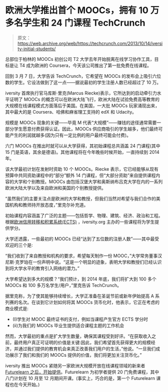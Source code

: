 # 欧洲大学推出首个 MOOCs，拥有 10 万多名学生和 24 门课程 TechCrunch

> 原文：<https://web.archive.org/web/https://techcrunch.com/2013/10/14/iversity-initial-students/>

总部位于柏林的 MOOCs 初创公司 T2 大学去年开始脱离在线学习协作工具，目标是让 T4 成为欧洲的 Coursera，今天该公司推出了第一批免费在线课程。

回到 3 月 7 日，大学告诉 TechCrunch，它希望在 MOOCs 的发布会上吸引六位数的学生。它设法做到了这一点——据说最初的学生注册人数已经超过了 10 万。

iversity 首席执行官马库斯·里克(Marcus Riecke)表示，它所达到的启动牵引力水平证明了 MOOCs 的概念可以在欧洲大陆飞行，欧洲大陆在试验免费高等教育的大规模在线课程模式方面落后于美国。在美国，一大批 MOOCs 玩家涌现出来，其中最大的是 Coursera、哈佛和麻省理工支持的 edX 和 Udacity。

规模是 MOOCs 现象的关键——毕竟 M 代表“大规模”——赚钱的途径通常需要一部分学生愿意付费获得认证。因此，MOOCs 供应商吸引的学生越多，他们最终可能产生的利润就越多(因为只有一定比例的用户最终可能会付费)。

六门 MOOCs 在推出时就可以从大学获得，其初始课程总共涵盖 24 门课程(其中 15 门是英语，其余是德语)。其他课程将在今年晚些时候开始，一直持续到 2014 年。

该大学最初计划在发射时资助 10 个 MOOCs。Riecke 表示，它已经能够从现有预算中共同资助课程中的“部分”额外 14 门课程，但“大部分资助”来自提供课程内容的大学和个别教授。MOOCs 由包括汉堡大学和奥斯纳布吕克大学在内的一系列欧洲大陆大学以及来自欧洲和美国的个别教授提供。

“虽然我们的主要关注点是欧洲的大学和教授，但我们当然对希望与我们合作的美国机构和教师持开放态度，”里克尔补充道。

初始课程内容涵盖了广泛的主题——包括哲学、物理、建筑、经济、政治和工程。根据[欧洲信用转移和积累系统(ECTS)](https://web.archive.org/web/20221225011518/http://en.wikipedia.org/wiki/European_Credit_Transfer_and_Accumulation_System) ，iversity.org 主办的一些课程将为学生提供学分。

大学还透露，一些最初的 MOOCs 已经“达到了五位数的注册人数”——其中最受欢迎的三个是:

“我们收到了来自教授和机构的要求，希望每天制作一份 MOOC，”大学常务董事汉尼斯·克罗珀在一份声明中说。“这是一个明显的迹象，表明大学和教授们已经认识到将大学水平的教育引入网络的潜力。”

大学希望达到多大的规模？“我们预计，到 2014 年底，我们将扩大到 100 多个 MOOCs 和 100 多万名学生/用户，”里克告诉 TechCrunch。

据里克称，为了使其能够持续增长，大学正准备在圣诞节前或新年伊始提高 A 系列赛的名次。在谈到它计划如何将其 MOOCs 货币化时，他表示，它正在考虑的商业模式是:

*   (I)学生对 MOOC 最终证书的支付，例如当课程产生官方 ECTS 学分时
*   (ii)为我们的 MOOCs 毕业生提供适合课程主题的工作机会

然而，大学最初的重点是扩大学生数量，确保其课程受到好评。“在获取收入之前，最终用户真正可证明的价值是关键:因此，我们希望首先获得更大的规模经济，并通过我们提供的教育机会来真正改善我们用户的生活，”他说。“一旦我们成功展示了我们和我们的 MOOCs 提供的价值，我们将更加关注货币化。”

iversity 推出 MOOCs 紧随另一家欧洲大规模开放在线课程领域的新来者 [Futurelearn 之后，开始提供](https://web.archive.org/web/20221225011518/https://techcrunch.com/2013/09/18/futurelearn-first-courses/)。Futurelearn 为初学者提供 20 门免费课程，其中八门计划在 10 月至 12 月期间开课。(事实上，巧合的是，第一个 Futurelearn 课程也在今天开始。)
